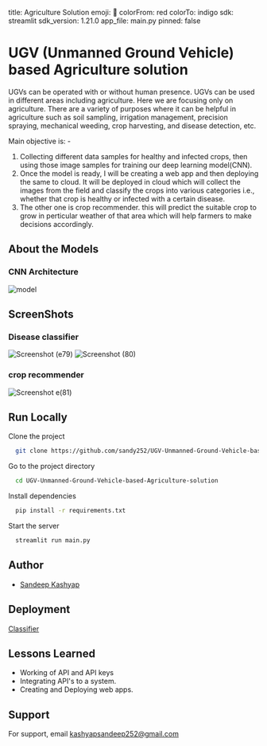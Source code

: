 title: Agriculture Solution
emoji: 🏢
colorFrom: red
colorTo: indigo
sdk: streamlit
sdk_version: 1.21.0
app_file: main.py
pinned: false


# UGV (Unmanned Ground Vehicle) based Agriculture solution

UGVs can be operated with or without human presence. UGVs can be used in different areas including agriculture. Here we are focusing only on agriculture. There are a variety of purposes where it can be helpful in agriculture such as soil sampling, irrigation management, precision spraying, mechanical weeding, crop harvesting, and disease detection, etc.

Main objective is: -
1. Collecting different data samples for healthy and infected crops, then using those image samples for training our deep learning model(CNN).
2. Once the model is ready, I will be creating a web app and then deploying the same to cloud. It will be deployed in cloud which will collect the images from the field and classify the crops into various categories i.e., whether that crop is healthy or infected with a certain disease.
3. The other one is crop recommender. this will predict the suitable crop to grow in perticular weather of that area which will help farmers to make decisions accordingly.

## About the Models
### CNN Architecture
![model](https://user-images.githubusercontent.com/66490787/219868725-9701133d-2f97-4fac-8f8b-c6108811dbdf.jpg)


## ScreenShots
### Disease classifier 
![Screenshot (e79)](https://github.com/sandy252/UGV-Unmanned-Ground-Vehicle-based-Agriculture-solution/assets/66490787/c7275a42-c17e-432a-a190-801179471d34)
![Screenshot (80)](https://github.com/sandy252/UGV-Unmanned-Ground-Vehicle-based-Agriculture-solution/assets/66490787/70377a71-8097-415b-8d0e-814f8ac83098)


### crop recommender
![Screenshot e(81)](https://github.com/sandy252/UGV-Unmanned-Ground-Vehicle-based-Agriculture-solution/assets/66490787/8dc46319-7d05-4229-a247-08868a9f092c)


## Run Locally

Clone the project

```bash
  git clone https://github.com/sandy252/UGV-Unmanned-Ground-Vehicle-based-Agriculture-solution.git
```

Go to the project directory

```bash
  cd UGV-Unmanned-Ground-Vehicle-based-Agriculture-solution
```

Install dependencies

```bash
  pip install -r requirements.txt
```

Start the server

```bash
  streamlit run main.py
```




## Author

- [Sandeep Kashyap](https://www.linkedin.com/in/sandeep-kashyap-aa1545170/)


## Deployment
[Classifier](https://sandy252-potato-disease-classifier-main-lpuiqn.streamlit.app/)





## Lessons Learned

- Working of API and API keys
- Integrating API's to a system.
- Creating and Deploying web apps.

## Support

For support, email kashyapsandeep252@gmail.com 
